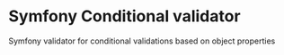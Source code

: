 # Symfony Conditional validator
Symfony validator for conditional validations based on object properties
